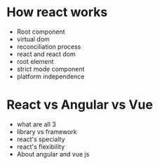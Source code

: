 # How react works

- Root component
- virtual dom
- reconciliation process
- react and react dom
- root element
- strict mode component
- platform independence

# React vs Angular vs Vue

- what are all 3
- library vs framework
- react's specialty
- react's flexibility
- About angular and vue js
